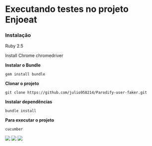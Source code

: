 # Executando testes no projeto Enjoeat



### Instalação
Ruby 2.5

Install Chrome
chromedriver


**Instalar o Bundle**
```
gem install bundle
```


**Clonar o projeto**
``` 
git clone https://github.com/julio958214/Parodify-user-faker.git
```

**Instalar dependências**

```
bundle install
```

**Para executar o projeto**

```
cucumber
```

[<img src="https://img.shields.io/badge/linkedin-%230077B5.svg?&style=for-the-badge&logo=linkedin&logoColor=white" />](https://www.linkedin.com/in/julio-santos-43428019b)
[<img src = "https://img.shields.io/badge/instagram-%23E4405F.svg?&style=for-the-badge&logo=instagram&logoColor=white">](https://www.instagram.com/juli0sts/)
[<img src = "https://img.shields.io/badge/facebook-%231877F2.svg?&style=for-the-badge&logo=facebook&logoColor=white">](https://www.facebook.com/profile.php?id=100003793058455)

